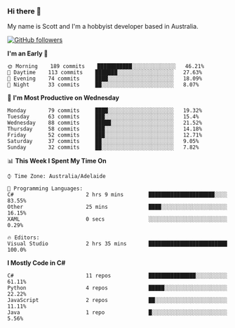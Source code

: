 ### Hi there 👋

My name is Scott and I'm a hobbyist developer based in Australia.

[![GitHub followers](https://img.shields.io/github/followers/puppetsw?label=Follow&style=social)](https://github.com/puppetsw?tab=followers)

<!--START_SECTION:waka-->
**I'm an Early 🐤** 

```text
🌞 Morning    189 commits    ███████████░░░░░░░░░░░░░░   46.21% 
🌆 Daytime    113 commits    ███████░░░░░░░░░░░░░░░░░░   27.63% 
🌃 Evening    74 commits     ████░░░░░░░░░░░░░░░░░░░░░   18.09% 
🌙 Night      33 commits     ██░░░░░░░░░░░░░░░░░░░░░░░   8.07%

```
📅 **I'm Most Productive on Wednesday** 

```text
Monday       79 commits     ████░░░░░░░░░░░░░░░░░░░░░   19.32% 
Tuesday      63 commits     ███░░░░░░░░░░░░░░░░░░░░░░   15.4% 
Wednesday    88 commits     █████░░░░░░░░░░░░░░░░░░░░   21.52% 
Thursday     58 commits     ███░░░░░░░░░░░░░░░░░░░░░░   14.18% 
Friday       52 commits     ███░░░░░░░░░░░░░░░░░░░░░░   12.71% 
Saturday     37 commits     ██░░░░░░░░░░░░░░░░░░░░░░░   9.05% 
Sunday       32 commits     ██░░░░░░░░░░░░░░░░░░░░░░░   7.82%

```


📊 **This Week I Spent My Time On** 

```text
⌚︎ Time Zone: Australia/Adelaide

💬 Programming Languages: 
C#                       2 hrs 9 mins        █████████████████████░░░░   83.55% 
Other                    25 mins             ████░░░░░░░░░░░░░░░░░░░░░   16.15% 
XAML                     0 secs              ░░░░░░░░░░░░░░░░░░░░░░░░░   0.29%

🔥 Editors: 
Visual Studio            2 hrs 35 mins       █████████████████████████   100.0%

```

**I Mostly Code in C#** 

```text
C#                       11 repos            ███████████████░░░░░░░░░░   61.11% 
Python                   4 repos             █████░░░░░░░░░░░░░░░░░░░░   22.22% 
JavaScript               2 repos             ██░░░░░░░░░░░░░░░░░░░░░░░   11.11% 
Java                     1 repo              █░░░░░░░░░░░░░░░░░░░░░░░░   5.56%

```



<!--END_SECTION:waka-->

<!--
**puppetsw/puppetsw** is a ✨ _special_ ✨ repository because its `README.md` (this file) appears on your GitHub profile.

Here are some ideas to get you started:

- 🔭 I’m currently working on ...
- 🌱 I’m currently learning ...
- 👯 I’m looking to collaborate on ...
- 🤔 I’m looking for help with ...
- 💬 Ask me about ...
- 📫 How to reach me: ...
- 😄 Pronouns: ...
- ⚡ Fun fact: ...
-->
